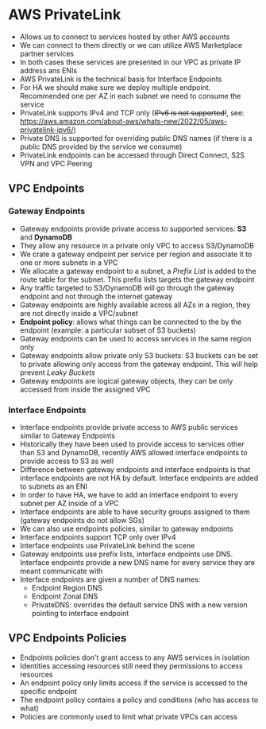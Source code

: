 # AWS PrivateLink

- Allows us to connect to services hosted by other AWS accounts 
- We can connect to them directly or we can utilize AWS Marketplace partner services
- In both cases these services are presented in our VPC as private IP address ans ENIs
- AWS PrivateLink is the technical basis for Interface Endpoints
- For HA we should make sure we deploy multiple endpoint. Recommended one per AZ in each subnet we need to consume the service
- PrivateLink supports IPv4 and TCP only (~~IPv6 is not supported!~~, see: https://aws.amazon.com/about-aws/whats-new/2022/05/aws-privatelink-ipv6/)
- Private DNS is supported for overriding public DNS names (if there is a public DNS provided by the service we consume)
- PrivateLink endpoints can be accessed through Direct Connect, S2S VPN and VPC Peering

## VPC Endpoints 

### Gateway Endpoints

- Gateway endpoints provide private access to supported services: **S3** and **DynamoDB**
- They allow any resource in a private only VPC to access S3/DynamoDB
- We crate a gateway endpoint per service per region and associate it to one or more subnets in a VPC
- We allocate a gateway endpoint to a subnet, a *Prefix List* is added to the route table for the subnet. This prefix lists targets the gateway endpoint
- Any traffic targeted to S3/DynamoDB will go through the gateway endpoint and not through the internet gateway
- Gateway endpoints are highly available across all AZs in a region, they are not directly inside a VPC/subnet
- **Endpoint policy**: allows what things can be connected to the by the endpoint (example: a particular subset of S3 buckets)
- Gateway endpoints can be used to access services in the same region only
- Gateway endpoints allow private only S3 buckets: S3 buckets can be set to private allowing only access from the gateway endpoint. This will help prevent *Leaky Buckets*
- Gateway endpoints are logical gateway objects, they can be only accessed from inside the assigned VPC

### Interface Endpoints

- Interface endpoints provide private access to AWS public services similar to Gateway Endpoints
- Historically they have been used to provide access to services other than S3 and DynamoDB, recently AWS allowed interface endpoints to provide access to S3 as well
- Difference between gateway endpoints and interface endpoints is that interface endpoints are not HA by default. Interface endpoints are added to subnets as an ENI
- In order to have HA, we have to add an interface endpoint to every subnet per AZ inside of a VPC
- Interface endpoints are able to have security groups assigned to them (gateway endpoints do not allow SGs)
- We can also use endpoints policies, similar to gateway endpoints
- Interface endpoints support TCP only over IPv4
- Interface endpoints use PrivateLink behind the scene
- Gateway endpoints use prefix lists, interface endpoints use DNS. Interface endpoints provide a new DNS name for every service they are meant communicate with
- Interface endpoints are given a number of DNS names:
    - Endpoint Region DNS
    - Endpoint Zonal DNS
    - PrivateDNS: overrides the default service DNS with a new version pointing to interface endpoint

## VPC Endpoints Policies

- Endpoints policies don't grant access to any AWS services in isolation
- Identities accessing resources still need they permissions to access resources
- An endpoint policy only limits access if the service is accessed to the specific endpoint
- The endpoint policy contains a policy and conditions (who has access to what)
- Policies are commonly used to limit what private VPCs can access